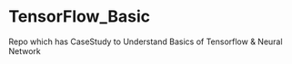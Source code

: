 # TensorFlow_Basic
Repo which has CaseStudy to Understand Basics of Tensorflow &amp; Neural Network
